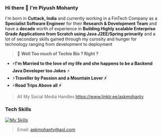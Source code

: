 ### Hi there 👋 I'm Piyush Mohanty

I'm born in **Cuttack, India** and currently working in a FinTech Company as a  **Specialist Software Engineer** for their **Research & Development Team** and have a **decade** worth of experience in **Building Highly scalable Enterprise Grade Applications from Scratch using Java J2EE/Spring primarily** and a lot of secondary skills gained through my curosity and hunger for technology ranging from development to deployment

> 💬 **Well Too much of Techie Bio ? Right ?**

- ⚡**I'm Married to the love of my life and she happens to be a Backend Java Developer too Jokes** ⚡
- ⚡**Traveller by Passion and a Mountain Lover ⚡**
- ⚡**Road Trips Above all ⚡**


> All My Social Media Handles
https://www.linktr.ee/askmohanty




### Tech Skills

[![My Skills](https://skillicons.dev/icons?i=aws,linux,java,py,flask,spring,graphql,hibernate,mongodb,mysql,dynamodb,cassandra,postgres,redis,sqlite,nginx,kubernetes,jenkins,ansible,git,github,gitlab,maven,bash,cloudflare,js,jquery,bootstrap,wordpress,materialui,html,idea,visualstudio,vim,ps,figma&theme=light)](https://skillicons.dev)

>Email: askmohanty@aol.com

<!--
**askmohanty/askmohanty** is a ✨ _special_ ✨ repository because its `README.md` (this file) appears on your GitHub profile.

Here are some ideas to get you started:

- 🔭 I’m currently working on ...
- 🌱 I’m currently learning ...
- 👯 I’m looking to collaborate on ...
- 🤔 I’m looking for help with ...
- 💬 Ask me about ...
- 📫 How to reach me: ...
- 😄 Pronouns: ...
- ⚡ Fun fact: ...
-->
